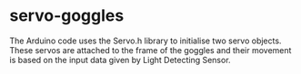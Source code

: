 # servo-goggles
The Arduino code uses the Servo.h library to initialise two servo objects. 
These servos are attached to the frame of the goggles and their movement is based on the input data given by Light Detecting Sensor.



